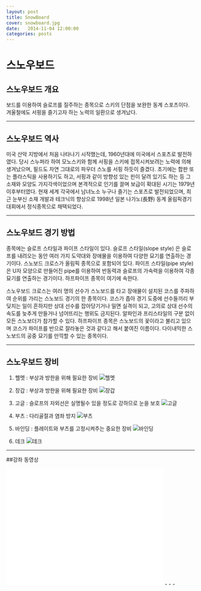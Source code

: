 ```yaml
---
layout: post
title: SnowBoard
cover: snowboard.jpg
date:   2014-11-04 12:00:00
categories: posts
---
```


#   스노우보드
##   스노우보드 개요
보드를 이용하여 슬로프를 질주하는 종목으로 스키의 단점을 보완한 동계 스포츠이다. 겨울철에도 서핑을 즐기고자 하는 노력의 일환으로 생겨났다.
- - -
## 스노우보드 역사
미국 산악 지방에서 처음 나타나기 시작했는데, 1960년대에 미국에서 스포츠로 발전하였다. 당시 스누퍼라 하여 모노스키와 함께 서핑을 스키에 접목시켜보려는 노력에 의해 생겨났으며, 필드도 자연 그대로의 파우더 스노를 서핑 하듯이 즐겼다. 초기에는 합판 또는 플라스틱을 사용하기도 하고, 서핑과 같이 방향성 있는 핀이 달려 있기도 하는 등 그 소재와 모양도 가지각색이었으며 본격적으로 인기를 끌며 보급이 확대된 시기는 1979년 이후부터였다. 현재 세계 각국에서 남녀노소 누구나 즐기는 스포츠로 발전되었으며, 최근 눈부신 소재 개발과 테크닉의 향상으로 1998년 일본 나가노(長野) 동계 올림픽경기대회에서 정식종목으로 채택되었다.

- - -

## 스노우보드 경기 방법
종목에는 슬로프 스타일과 파이프 스타일이 있다. 슬로프 스타일(slope style) 은 슬로프를 내려오는 동안 여러 가지 도약대와 장애물을 이용하여 다양한 묘기를 연출하는 경기이다. 스노보드 크로스가 올림픽 종목으로 포함되어 있다. 파이프 스타일(pipe style)은 U자 모양으로 만들어진 pipe를 이용하여 반동력과 슬로프의 가속력을 이용하여 각종 묘기를 연출하는 경기이다. 하프파이프 종목이 여기에 속한다.


스노우보드 크로스는 여러 명의 선수가 스노보드를 타고 장애물이 설치된 코스를 주파하여 순위를 가리는 스노보드 경기의 한 종목이다. 코스가 좁아 경기 도중에 선수들끼리 부딪치는 일이 흔하지만 상대 선수를 잡아당기거나 밀면 실격이 되고, 고의로 상대 선수의 속도를 늦추게 만들거나 넘어뜨리는 행위도 금지된다. 알파인과 프리스타일의 구분 없이 모든 스노보더가 참가할 수 있다. 하프파이프 종목은 스노보드의 꽃이라고 불리고 있으며 코스가 파이프를 반으로 잘라놓은 것과 같다고 해서 붙여진 이름이다. 다이내믹한 스노보드의 공중 묘기를 만끽할 수 있는 종목이다.
- - -
## 스노우보드 장비
1. 헬멧 : 부상과 방한을 위해 필요한 장비
![헬멧](http://cfile215.uf.daum.net/image/111B30455086772E15B3A5)

2. 장갑 : 부상과 방한을 위해 필요한 장비
![장갑](https://encrypted-tbn0.gstatic.com/images?q=tbn:ANd9GcSHCMV3BCfKyZBQjCcOgnvxHXO-oTbhwa5Rf4zEIK5mGWJkQBYsyCYUIw)

3. 고글 : 슬로프의 자외선은 실명될수 있을 정도로 강하므로 눈을 보호
![고글](http://cfile230.uf.daum.net/image/1301533E508678D620AAC8)

4. 부츠 : 다리골절과 염좌 방지
![부츠](http://image.gsshop.com/image/59/89/5989883_N1.jpg)
5. 바인딩 : 플레이트와 부츠를 고정시켜주는 중요한 장비
![바인딩](http://openimage.interpark.com/goods_image/7/6/1/3/1462387613s.jpg)
6. 데크
![데크](http://cfs13.tistory.com/image/15/tistory/2009/01/19/23/54/4974943b261a9)
- - -
##강좌 동영상
<iframe width="420" height="315" src="//www.youtube.com/embed/3CMpQNag9yU" frameborder="0" allowfullscreen></iframe>
- - -


